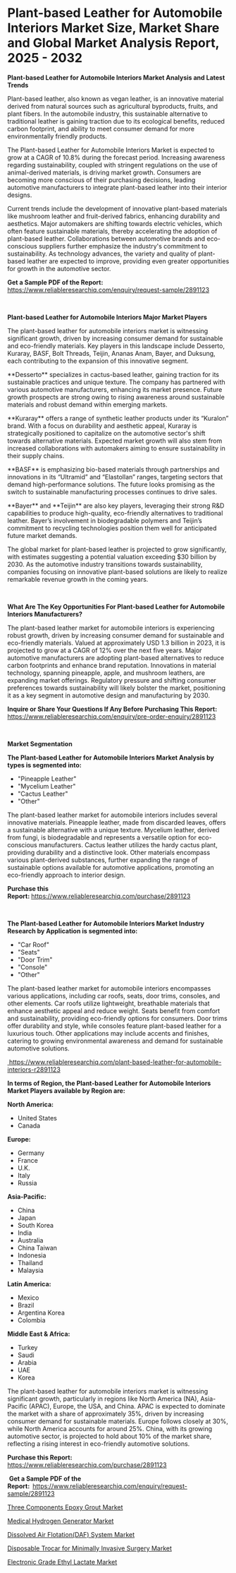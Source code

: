 <p><h1>Plant-based Leather for Automobile Interiors Market Size, Market Share and Global Market Analysis Report, 2025 - 2032</h1></p><p><strong>Plant-based Leather for Automobile Interiors Market Analysis and Latest Trends</strong></p>
<p><p>Plant-based leather, also known as vegan leather, is an innovative material derived from natural sources such as agricultural byproducts, fruits, and plant fibers. In the automobile industry, this sustainable alternative to traditional leather is gaining traction due to its ecological benefits, reduced carbon footprint, and ability to meet consumer demand for more environmentally friendly products.</p><p>The Plant-based Leather for Automobile Interiors Market is expected to grow at a CAGR of 10.8% during the forecast period. Increasing awareness regarding sustainability, coupled with stringent regulations on the use of animal-derived materials, is driving market growth. Consumers are becoming more conscious of their purchasing decisions, leading automotive manufacturers to integrate plant-based leather into their interior designs.</p><p>Current trends include the development of innovative plant-based materials like mushroom leather and fruit-derived fabrics, enhancing durability and aesthetics. Major automakers are shifting towards electric vehicles, which often feature sustainable materials, thereby accelerating the adoption of plant-based leather. Collaborations between automotive brands and eco-conscious suppliers further emphasize the industry's commitment to sustainability. As technology advances, the variety and quality of plant-based leather are expected to improve, providing even greater opportunities for growth in the automotive sector.</p></p>
<p><strong>Get a Sample PDF of the Report:&nbsp;</strong> <a href="https://www.reliableresearchiq.com/enquiry/request-sample/2891123?utm_campaign=1121&utm_medium=2&utm_source=Github&utm_content=ia&utm_term=14032025&utm_id=plant-based-leather-for-automobile-interiors">https://www.reliableresearchiq.com/enquiry/request-sample/2891123</a></p>
<p>&nbsp;</p>
<p><strong>Plant-based Leather for Automobile Interiors Major Market Players</strong></p>
<p><p>The plant-based leather for automobile interiors market is witnessing significant growth, driven by increasing consumer demand for sustainable and eco-friendly materials. Key players in this landscape include Desserto, Kuraray, BASF, Bolt Threads, Teijin, Ananas Anam, Bayer, and Duksung, each contributing to the expansion of this innovative segment.</p><p>**Desserto** specializes in cactus-based leather, gaining traction for its sustainable practices and unique texture. The company has partnered with various automotive manufacturers, enhancing its market presence. Future growth prospects are strong owing to rising awareness around sustainable materials and robust demand within emerging markets.</p><p>**Kuraray** offers a range of synthetic leather products under its “Kuralon” brand. With a focus on durability and aesthetic appeal, Kuraray is strategically positioned to capitalize on the automotive sector's shift towards alternative materials. Expected market growth will also stem from increased collaborations with automakers aiming to ensure sustainability in their supply chains.</p><p>**BASF** is emphasizing bio-based materials through partnerships and innovations in its “Ultramid” and “Elastollan” ranges, targeting sectors that demand high-performance solutions. The future looks promising as the switch to sustainable manufacturing processes continues to drive sales.</p><p>**Bayer** and **Teijin** are also key players, leveraging their strong R&D capabilities to produce high-quality, eco-friendly alternatives to traditional leather. Bayer’s involvement in biodegradable polymers and Teijin’s commitment to recycling technologies position them well for anticipated future market demands.</p><p>The global market for plant-based leather is projected to grow significantly, with estimates suggesting a potential valuation exceeding $30 billion by 2030. As the automotive industry transitions towards sustainability, companies focusing on innovative plant-based solutions are likely to realize remarkable revenue growth in the coming years.</p></p>
<p>&nbsp;</p>
<p><strong>What Are The Key Opportunities For Plant-based Leather for Automobile Interiors Manufacturers?</strong></p>
<p><p>The plant-based leather market for automobile interiors is experiencing robust growth, driven by increasing consumer demand for sustainable and eco-friendly materials. Valued at approximately USD 1.3 billion in 2023, it is projected to grow at a CAGR of 12% over the next five years. Major automotive manufacturers are adopting plant-based alternatives to reduce carbon footprints and enhance brand reputation. Innovations in material technology, spanning pineapple, apple, and mushroom leathers, are expanding market offerings. Regulatory pressure and shifting consumer preferences towards sustainability will likely bolster the market, positioning it as a key segment in automotive design and manufacturing by 2030.</p></p>
<p><strong>Inquire or Share Your Questions If Any Before Purchasing This Report:</strong> <a href="https://www.reliableresearchiq.com/enquiry/pre-order-enquiry/2891123?utm_campaign=1121&utm_medium=2&utm_source=Github&utm_content=ia&utm_term=14032025&utm_id=plant-based-leather-for-automobile-interiors">https://www.reliableresearchiq.com/enquiry/pre-order-enquiry/2891123</a></p>
<p>&nbsp;</p>
<p><strong>Market Segmentation</strong></p>
<p><strong>The Plant-based Leather for Automobile Interiors Market Analysis by types is segmented into:</strong></p>
<p><ul><li>"Pineapple Leather"</li><li>"Mycelium Leather"</li><li>"Cactus Leather"</li><li>"Other"</li></ul></p>
<p><p>The plant-based leather market for automobile interiors includes several innovative materials. Pineapple leather, made from discarded leaves, offers a sustainable alternative with a unique texture. Mycelium leather, derived from fungi, is biodegradable and represents a versatile option for eco-conscious manufacturers. Cactus leather utilizes the hardy cactus plant, providing durability and a distinctive look. Other materials encompass various plant-derived substances, further expanding the range of sustainable options available for automotive applications, promoting an eco-friendly approach to interior design.</p></p>
<p><strong>Purchase this Report:&nbsp;</strong><a href="https://www.reliableresearchiq.com/purchase/2891123?utm_campaign=1121&utm_medium=2&utm_source=Github&utm_content=ia&utm_term=14032025&utm_id=plant-based-leather-for-automobile-interiors">https://www.reliableresearchiq.com/purchase/2891123</a></p>
<p>&nbsp;</p>
<p><strong>The Plant-based Leather for Automobile Interiors Market Industry Research by Application is segmented into:</strong></p>
<p><ul><li>"Car Roof"</li><li>"Seats"</li><li>"Door Trim"</li><li>"Console"</li><li>"Other"</li></ul></p>
<p><p>The plant-based leather market for automobile interiors encompasses various applications, including car roofs, seats, door trims, consoles, and other elements. Car roofs utilize lightweight, breathable materials that enhance aesthetic appeal and reduce weight. Seats benefit from comfort and sustainability, providing eco-friendly options for consumers. Door trims offer durability and style, while consoles feature plant-based leather for a luxurious touch. Other applications may include accents and finishes, catering to growing environmental awareness and demand for sustainable automotive solutions.</p></p>
<p><a href="https://www.reliableresearchiq.com/plant-based-leather-for-automobile-interiors-r2891123?utm_campaign=1121&utm_medium=2&utm_source=Github&utm_content=ia&utm_term=14032025&utm_id=plant-based-leather-for-automobile-interiors">&nbsp;https://www.reliableresearchiq.com/plant-based-leather-for-automobile-interiors-r2891123</a></p>
<p><strong>In terms of Region, the Plant-based Leather for Automobile Interiors Market Players available by Region are:</strong></p>
<p>
    <p> <strong> North America: </strong>
        <ul>
            <li>United States</li>
            <li>Canada</li>
        </ul>
        </p> 
    <p> <strong> Europe: </strong>
        <ul>
            <li>Germany</li>
            <li>France</li>
            <li>U.K.</li>
            <li>Italy</li>
            <li>Russia</li>
        </ul>
        </p> 
    <p> <strong> Asia-Pacific: </strong>
        <ul>
            <li>China</li>
            <li>Japan</li>
            <li>South Korea</li>
            <li>India</li>
            <li>Australia</li>
            <li>China Taiwan</li>
            <li>Indonesia</li>
            <li>Thailand</li>
            <li>Malaysia</li>
        </ul>
        </p> 
    <p> <strong> Latin America: </strong>
        <ul>
            <li>Mexico</li>
            <li>Brazil</li>
            <li>Argentina Korea</li>
            <li>Colombia</li>
        </ul>
        </p> 
    <p> <strong> Middle East & Africa: </strong>
        <ul>
            <li>Turkey</li>
            <li>Saudi</li>
            <li>Arabia</li>
            <li>UAE</li>
            <li>Korea</li>
        </ul>
    </p>
    </p>
<p><p>The plant-based leather for automobile interiors market is witnessing significant growth, particularly in regions like North America (NA), Asia-Pacific (APAC), Europe, the USA, and China. APAC is expected to dominate the market with a share of approximately 35%, driven by increasing consumer demand for sustainable materials. Europe follows closely at 30%, while North America accounts for around 25%. China, with its growing automotive sector, is projected to hold about 10% of the market share, reflecting a rising interest in eco-friendly automotive solutions.</p></p>
<p><strong>Purchase this Report: </strong><a href="https://www.reliableresearchiq.com/purchase/2891123?utm_campaign=1121&utm_medium=2&utm_source=Github&utm_content=ia&utm_term=14032025&utm_id=plant-based-leather-for-automobile-interiors">https://www.reliableresearchiq.com/purchase/2891123</a></p>
<p>&nbsp;<strong>Get a Sample PDF of the Report:&nbsp;&nbsp;</strong><a href="https://www.reliableresearchiq.com/enquiry/request-sample/2891123?utm_campaign=1121&utm_medium=2&utm_source=Github&utm_content=ia&utm_term=14032025&utm_id=plant-based-leather-for-automobile-interiors">https://www.reliableresearchiq.com/enquiry/request-sample/2891123</a></p>
<p><strong></strong></p>
<p><p><a href="https://github.com/avikalitesjj/Market-Research-Report-List-1/blob/main/three-components-epoxy-grout-market.md?utm_campaign=1121&utm_medium=2&utm_source=Github&utm_content=ia&utm_term=14032025&utm_id=plant-based-leather-for-automobile-interiors">Three Components Epoxy Grout Market</a></p><p><a href="https://github.com/shefikagbons/Market-Research-Report-List-1/blob/main/medical-hydrogen-generator-market.md?utm_campaign=1121&utm_medium=2&utm_source=Github&utm_content=ia&utm_term=14032025&utm_id=plant-based-leather-for-automobile-interiors">Medical Hydrogen Generator Market</a></p><p><a href="https://github.com/ceneabiruk11/Market-Research-Report-List-1/blob/main/dissolved-air-flotationdaf-system-market.md?utm_campaign=1121&utm_medium=2&utm_source=Github&utm_content=ia&utm_term=14032025&utm_id=plant-based-leather-for-automobile-interiors">Dissolved Air Flotation(DAF) System Market</a></p><p><a href="https://github.com/pomasifilo/Market-Research-Report-List-1/blob/main/disposable-trocar-for-minimally-invasive-surgery-market.md?utm_campaign=1121&utm_medium=2&utm_source=Github&utm_content=ia&utm_term=14032025&utm_id=plant-based-leather-for-automobile-interiors">Disposable Trocar for Minimally Invasive Surgery Market</a></p><p><a href="https://github.com/nontoengolo/Market-Research-Report-List-1/blob/main/electronic-grade-ethyl-lactate-market.md?utm_campaign=1121&utm_medium=2&utm_source=Github&utm_content=ia&utm_term=14032025&utm_id=plant-based-leather-for-automobile-interiors">Electronic Grade Ethyl Lactate Market</a></p></p>